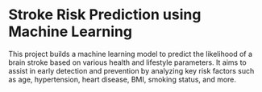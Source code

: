 # Stroke Risk Prediction using Machine Learning

This project builds a machine learning model to predict the likelihood of a brain stroke based on various health and lifestyle parameters. It aims to assist in early detection and prevention by analyzing key risk factors such as age, hypertension, heart disease, BMI, smoking status, and more.
